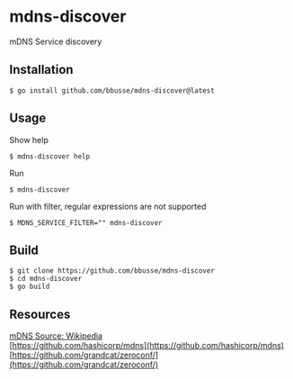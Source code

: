 # mdns-discover
mDNS Service discovery

## Installation
```
$ go install github.com/bbusse/mdns-discover@latest
```

## Usage
Show help
```
$ mdns-discover help
```
Run
```
$ mdns-discover
```
Run with filter, regular expressions are not supported
```
$ MDNS_SERVICE_FILTER="" mdns-discover
```
## Build
```
$ git clone https://github.com/bbusse/mdns-discover
$ cd mdns-discover
$ go build
```
## Resources
[mDNS Source: Wikipedia](https://en.wikipedia.org/wiki/Multicast_DNS)  
[https://github.com/hashicorp/mdns](https://github.com/hashicorp/mdns)  
[https://github.com/grandcat/zeroconf/](https://github.com/grandcat/zeroconf/)  
